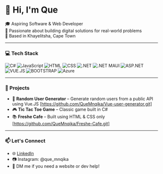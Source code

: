 # 👋 Hi, I'm Que

🎓 Aspiring Software & Web Developer  
🧠 Passionate about building digital solutions for real-world problems  
📍 Based in Khayelitsha, Cape Town

---

### 💻 Tech Stack
![C#](https://img.shields.io/badge/C%23-%23239120.svg?style=for-the-badge&logo=c-sharp&logoColor=white)
![JavaScript](https://img.shields.io/badge/JavaScript-black?style=for-the-badge&logo=javascript)
![HTML](https://img.shields.io/badge/HTML-E34F26?style=for-the-badge&logo=html5&logoColor=white)
![CSS](https://img.shields.io/badge/CSS-1572B6?style=for-the-badge&logo=css3)
![.NET](https://img.shields.io/badge/.NET-512BD4?style=for-the-badge&logo=dotnet&logoColor=white)
![.NET MAUI](https://img.shields.io/badge/.NET_MAUI-512BD4?style=for-the-badge&logo=dotnet&logoColor=white)
![ASP.NET](https://img.shields.io/badge/ASP.NET-512BD4?style=for-the-badge&logo=dotnet&logoColor=white)
![VUE.JS](https://img.shields.io/badge/Vue.js-35495E?style=for-the-badge&logo=vue.js&logoColor=4FC08D")
![BOOTSTRAP](https://img.shields.io/badge/Bootstrap-7952B3?style=for-the-badge&logo=bootstrap&logoColor=white)
![Azure](https://img.shields.io/badge/Azure-0078D4?style=for-the-badge&logo=Microsoft-Azure&logoColor=white)

---

### 🔧 Projects
- 🏥 **Random User Generator** – Generate random users from a public API using Vue.JS [https://github.com/QueMnqika/Vue-user-generator.git]
- 🎮 **Tic Tac Toe Game** – Classic game built in C#
- 📚 **Freshe Cafe** – Built using HTML & CSS only [https://github.com/QueMnqika/Freshe-Cafe.git]

---

### 📫 Let's Connect
- 🌐 [LinkedIn](https://linkedin.com/in/your-link)  
- 📷 Instagram: @que_mnqika
- 💬 DM me if you need a website or dev help!
